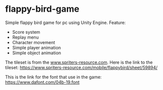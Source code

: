 # flappy-bird-game
Simple flappy bird game for pc using Unity Engine.
Feature:
- Score system
- Replay menu
- Character movement
- Simple player animation
- Simple object animation

The tileset is from the www.spriters-resource.com. 
Here is the link to the tileset: https://www.spriters-resource.com/mobile/flappybird/sheet/59894/

This is the link for the font that use in the game: https://www.dafont.com/04b-19.font
